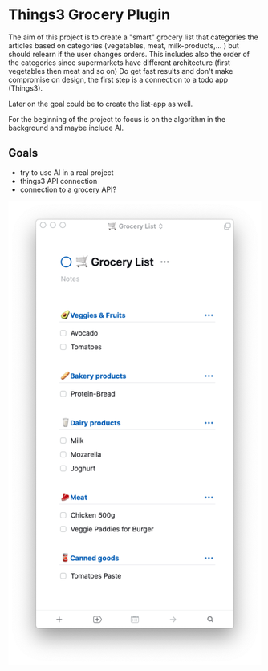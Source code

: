 # Things3 Grocery Plugin

The aim of this project is to create a "smart" grocery list that categories the articles based on categories (vegetables, meat, milk-products,... ) but should relearn if the user changes orders. This includes also the order of the categories since supermarkets have different architecture (first vegetables then meat and so on)
Do get fast results and don't make compromise on design, the first step is a connection to a todo app (Things3).


Later on the goal could be to create the list-app as well.

For the beginning of the project to focus is on the algorithm in the background and maybe include AI.


## Goals
- try to use AI in a real project
- things3 API connection
- connection to a grocery API?

![](resources/concept_idea.png)

